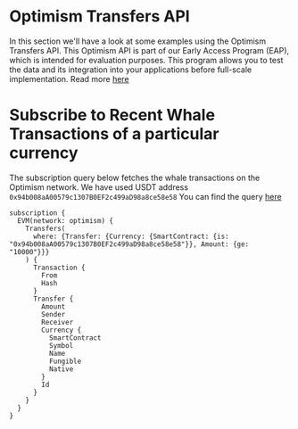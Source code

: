 # Optimism Transfers API

In this section we'll have a look at some examples using the Optimism Transfers API.
This Optimism API is part of our Early Access Program (EAP), which is intended for evaluation purposes.
This program allows you to test the data and its integration into your applications before full-scale implementation. Read more [here](https://docs.bitquery.io/docs/graphql/dataset/EAP/)

# Subscribe to Recent Whale Transactions of a particular currency

The subscription query below fetches the whale transactions on the Optimism network. We have used USDT address `0x94b008aA00579c1307B0EF2c499aD98a8ce58e58`
You can find the query [here](https://ide.bitquery.io/Whale-transfers-of-USDC-on-optimism#)

```
subscription {
  EVM(network: optimism) {
    Transfers(
      where: {Transfer: {Currency: {SmartContract: {is: "0x94b008aA00579c1307B0EF2c499aD98a8ce58e58"}}, Amount: {ge: "10000"}}}
    ) {
      Transaction {
        From
        Hash
      }
      Transfer {
        Amount
        Sender
        Receiver
        Currency {
          SmartContract
          Symbol
          Name
          Fungible
          Native
        }
        Id
      }
    }
  }
}


```
